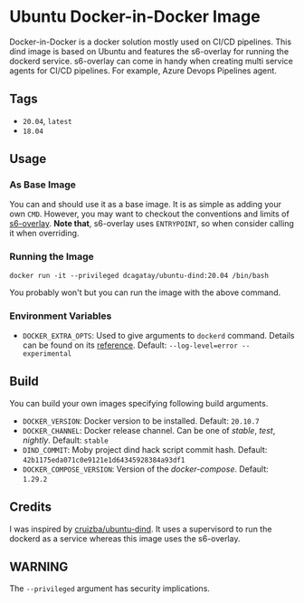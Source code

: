 # Ubuntu Docker-in-Docker Image

Docker-in-Docker is a docker solution mostly used on CI/CD pipelines. This dind image is based on Ubuntu and features the s6-overlay for running the dockerd service. s6-overlay can come in handy when creating multi service agents for CI/CD pipelines. For example, Azure Devops Pipelines agent.

## Tags

- `20.04`, `latest`
- `18.04`

## Usage

### As Base Image

You can and should use it as a base image. It is as simple as adding your own `CMD`. However, you may want to checkout the conventions and limits of [s6-overlay](https://github.com/just-containers/s6-overlay). **Note that**, s6-overlay uses `ENTRYPOINT`, so when consider calling it when overriding.

### Running the Image

```
docker run -it --privileged dcagatay/ubuntu-dind:20.04 /bin/bash
```

You probably won't but you can run the image with the above command.

### Environment Variables

- `DOCKER_EXTRA_OPTS`: Used to give arguments to `dockerd` command. Details can be found on its [reference](https://docs.docker.com/engine/reference/commandline/dockerd/). Default: `--log-level=error --experimental`

## Build

You can build your own images specifying following build arguments.

- `DOCKER_VERSION`: Docker version to be installed. Default: `20.10.7`
- `DOCKER_CHANNEL`: Docker release channel. Can be one of _stable_, _test_, _nightly_. Default: `stable`
- `DIND_COMMIT`: Moby project dind hack script commit hash. Default: `42b1175eda071c0e9121e1d64345928384a93df1`
- `DOCKER_COMPOSE_VERSION`: Version of the _docker-compose_. Default: `1.29.2`

## Credits

I was inspired by [cruizba/ubuntu-dind](https://github.com/cruizba/ubuntu-dind.git). It uses a supervisord to run the dockerd as a service whereas this image uses the s6-overlay.

## WARNING

The `--privileged` argument has security implications.

